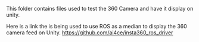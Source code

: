 This folder contains files used to test the 360 Camera and have it display on unity.

Here is a link the is being used to use ROS as a median to display the 360 camera feed on Unity.
https://github.com/ai4ce/insta360_ros_driver
